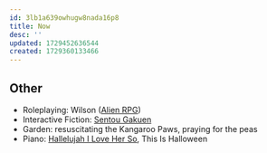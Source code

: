 ```yaml
---
id: 3lb1a639owhugw8nada16p8
title: Now
desc: ''
updated: 1729452636544
created: 1729360133466
---
```


## Other

- Roleplaying: Wilson ([Alien RPG](https://djradon.github.io/wiki/notes/sldj64tb5d1ambhfmiife0p/))
- Interactive Fiction: [Sentou Gakuen](https://djradon.github.io/wiki/notes/biseq9wr38cfa1ey6vqpsla/)
- Garden: resuscitating the Kangaroo Paws, praying for the peas
- Piano: [Hallelujah I Love Her So](https://en.wikipedia.org/wiki/Hallelujah_I_Love_Her_So), This Is Halloween